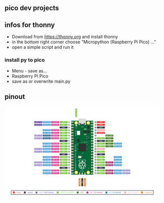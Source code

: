 ## pico dev projects

## infos for thonny
- Download from https://thonny.org and install thonny
- in the bottom right corner choose "Micropython (Raspberry Pi Pico) ..."
- open a simple script and run it

### install py to pico
- Menu - save as...
- Raspberry PI Pico
- save as or overwrite main.py

## pinout

![picoPinout](Pico-R3-SDK11-Pinout.svg)
